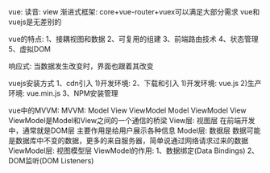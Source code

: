 vue:
    读音: view
    渐进式框架: core+vue-router+vuex可以满足大部分需求
    vue和vuejs是无差别的

vue的特点:
    1、接耦视图和数据
    2、可复用的组建
    3、前端路由技术
    4、状态管理
    5、虚拟DOM

响应式: 当数据发生改变时，界面也跟着其改变

vuejs安装方式
    1、cdn引入
        1)开发环境: <script src="https://cdn.jsdelivr.net/npm/vue@2/dist/vue.js"><script>
        2)生产环境: <script src="https://cdn.jsdelivr.net/npm/vue@2"></script>
    2、下载和引入
        1)开发环境: vue.js
        2)生产环境: vue.min.js
    3、NPM安装管理

vue中的MVVM: 
    MVVM: Model View ViewModel
    Model ViewModel View  ViewModel是Model和View之间的一个通信的桥梁
    View层:
        视图层
        在前端开发中，通常就是DOM层
        主要作用是给用户展示各种信息
    Model层: 
        数据层
        数据可能是数据库中不变的数据，更多的来自服务器，简单说通过网络请求过来的数据
    ViewModel层: 
        视图模型层
        ViewModel的作用:
            1、数据绑定(Data Bindings)
            2、DOM监听(DOM Listeners)
